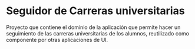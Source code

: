 # Seguidor de Carreras universitarias

Proyecto que contiene el dominio de la aplicación que permite hacer un seguimiento de las carreras universitarias de los alumnos, reutilizado como componente por otras aplicaciones de UI.
